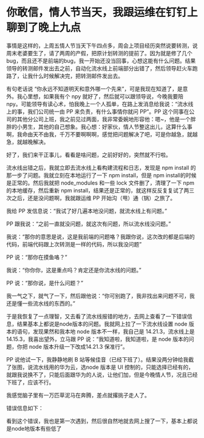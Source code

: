 # 你敢信，情人节当天，我跟运维在钉钉上聊到了晚上九点

事情是这样的，上周五情人节当天下午四点多，周会上项目经历突然说要转测，说周末老婆要生了，请了两周的产假，把原计划转测的提前了。因为就是修了几个bug，而且还不是前端的bug，我一开始还没当回事，心想这能有什么问题。结果领导的转测邮件发出去之前，自动化流水线上前端部分出错了，然后领导赶火车跑路了，让我什么时候解决完，把转测邮件发出去。

有句老话说 “你永远不知道明天和意外哪一个先来”，可是我现在知道了，是意外。我心里想，如果我有个 npy 就好了，然后就可以跟领导说，今晚我要陪 npy。可能领导有读心术，怕我晚上一个人孤单，在路上发消息给我说：“流水线上的事，我们公司统一由 PP 来负责，有什么事情你就问 PP”。PP 这个同事在公司的其他分公司上班，我之前见过两面，我非常委婉地形容他：嗯~，他是一个胖胖的小男生，其他的自己想象。我心想：好家伙，情人节整这出儿，这算什么事啊，我命由天不由我，千万不要啊啊啊，感觉把问题解决了吧，可是你越急，就越急，就越晚解决。

好了，我们来干正事儿，看看是啥问题，之前好好的，突然就不行啦。

流水线出错之后，我就立即去流水线上看构建流程和日志，发现是 npm install 的那一步了问题。我就立刻在本地运行了一下 npm install，但是 npm install的时候是正常的。然后我就把 node_modules 和一些 lock 文件删了，清理了一下 npm 的本地缓存，然后重新 npm install，结果还是正常的，就这样反反复复试了两三次之后，还是没问题啊，我就跟运维 PP 开始沟（甩）通（锅）之旅了。

我给 PP 发信息说：“我试了好几遍本地没问题，就流水线上有问题。”

PP 跟我说：“之前一直就没问题，就这次有问题，所以流水线没问题。”

我说：“那你的意思是说，这是我前端的问题咯？我跟你说，这次改的都是后端的代码，前端代码跟上次转测是一样的代码，所以我没问题”

PP 说：“那你在摸鱼咯？”

我说：“你你你，这是重点吗？肯定还是你流水线的问题。”

PP 说：“那你说，是什么问题？”

我一气之下，就气了一下，然后跟他说：“你可别跑了，我非找出来问题不可，我还是懂一些流水线的东西的。”

于是我恢复了一点理智，又去看了流水线报错的地方，去网上查看了一下错误信息，结果基本上都说是node版本的问题。我就网上拉了一下流水线设置 node 版本的语句，发现果然和我本地 node 版本不一样，我自己是 14.21.3，流水线上是 14.15.3，我喜出望外，立马跟 PP 说：“我知道啦，我知道啦，是 node 版本的问题，你把 node 版本升级一下改成14.21.3 保准行”。

PP 说他试一下，我静静地刷 B 站等候佳音（已经下班了）。结果没两分钟给我截了张图，说流水线用的华为云，选node 版本是 UI 控制的，只能选择已经有的，就跟我说换不了，只能后面跟华为的人说，让他们加，但是今晚情人节，况且已经下班了，应该不行。

我感觉脑子里有一万匹草泥马在奔腾，差点就撂挑子走人了。

错误信息如下：

看到这个错误，我也是第一次遇到，然后很自然地就去网上搜了一下，基本上都说是node地版本有些低了
